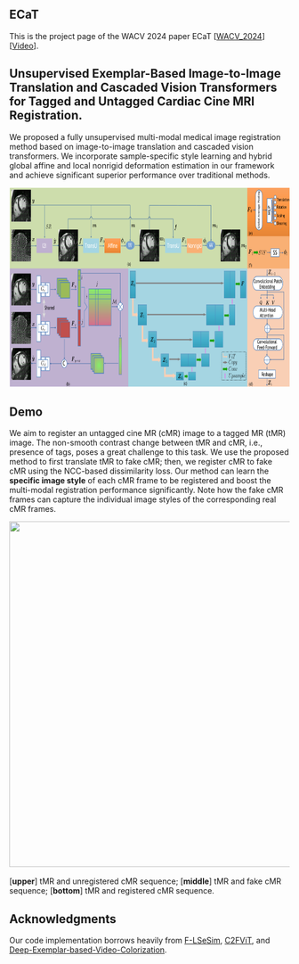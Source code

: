 ## ECaT
This is the project page of the WACV 2024 paper ECaT [[WACV_2024](https://openaccess.thecvf.com/content/WACV2024/html/Ye_Unsupervised_Exemplar-Based_Image-to-Image_Translation_and_Cascaded_Vision_Transformers_for_Tagged_WACV_2024_paper.html)] [[Video](https://youtu.be/TAkiciKl9N4)].

## Unsupervised Exemplar-Based Image-to-Image Translation and Cascaded Vision Transformers for Tagged and Untagged Cardiac Cine MRI Registration.
We proposed a fully unsupervised multi-modal medical image registration method based on image-to-image translation and cascaded vision transformers. We incorporate sample-specific style learning and hybrid global affine and local nonrigid deformation estimation in our framework and achieve significant superior performance over traditional methods.
<div align=center><img width="820" height="358" src="https://github.com/DeepTag/ECaT/blob/main/ecat.png"/></div>

## Demo
We aim to register an untagged cine MR (cMR) image to a tagged MR (tMR) image. The non-smooth contrast change between tMR and cMR, i.e., presence of tags, poses a great challenge to this task. We use the proposed method to first translate tMR to fake cMR; then, we register cMR to fake cMR using the NCC-based dissimilarity loss. Our method can learn the **specific image style** of each cMR frame to be registered and boost the multi-modal registration performance significantly. Note how the fake cMR frames can capture the individual image styles of the corresponding real cMR frames.  
<div align=center><img width="620" height="620" src="https://github.com/DeepTag/ECaT/blob/main/tfc.gif"/></div>

[**upper**] tMR and unregistered cMR sequence; [**middle**] tMR and fake cMR sequence; [**bottom**] tMR and registered cMR sequence. 

## Acknowledgments
Our code implementation borrows heavily from [F-LSeSim](https://github.com/lyndonzheng/F-LSeSim), [C2FViT](https://github.com/cwmok/C2FViT), and [Deep-Exemplar-based-Video-Colorization](https://github.com/zhangmozhe/Deep-Exemplar-based-Video-Colorization).
